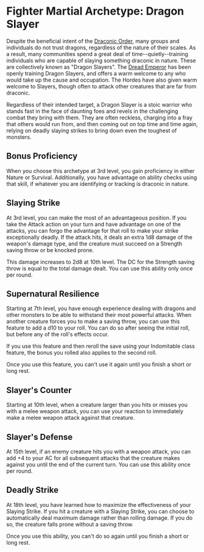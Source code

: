 # Fighter Martial Archetype: Dragon Slayer
Despite the beneficial intent of the [Draconic Order](../../Organizations/MilitantOrders/DraconicOrder/), many groups and individuals do not trust dragons, regardless of the nature of their scales. As a result, many communities spend a great deal of time--quietly--training individuals who are capable of slaying something draconic in nature. These are collectively known as "Dragon Slayers". The [Dread Emperor](../../People/DreadEmperor.md) has been openly training Dragon Slayers, and offers a warm welcome to any who would take up the cause and occupation. The Hordes have also given warm welcome to Slayers, though often to attack other creatures that are far from draconic.

Regardless of their intended target, a Dragon Slayer is a stoic warrior who stands fast in the face of daunting foes and revels in the challenging combat they bring with them. They are often reckless, charging into a fray that others would run from, and then coming out on top time and time again, relying on deadly slaying strikes to bring down even the toughest of monsters.

## Bonus Proficiency
When you choose this archetype at 3rd level, you gain proficiency in either Nature or Survival. Additionally, you have advantage on ability checks using that skill, if whatever you are identifying or tracking is draconic in nature.

## Slaying Strike
At 3rd level, you can make the most of an advantageous position. If you take the Attack action on your turn and have advantage on one of the attacks, you can forgo the advantage for that roll to make your strike exceptionally deadly. If the attack hits, it deals an extra 1d8 damage of the weapon's damage type, and the creature must succeed on a Strength saving throw or be knocked prone.

This damage increases to 2d8 at 10th level. The DC for the Strength saving throw is equal to the total damage dealt. You can use this ability only once per round.

## Supernatural Resilience
Starting at 7th level, you have enough experience dealing with dragons and other monsters to be able to withstand their most powerful attacks. When another creature forces you to make a saving throw, you can use this feature to add a d10 to your roll. You can do so after seeing the initial roll, but before any of the roll's effects occur.

If you use this feature and then reroll the save using your Indomitable class feature, the bonus you rolled also applies to the second roll.

Once you use this feature, you can't use it again until you finish a short or long rest.

## Slayer's Counter
Starting at 10th level, when a creature larger than you hits or misses you with a melee weapon attack, you can use your reaction to immediately make a melee weapon attack against that creature.

## Slayer's Defense
At 15th level, if an enemy creature hits you with a weapon attack, you can add +4 to your AC for all subsequent attacks that the creature makes against you until the end of the current turn. You can use this ability once per round.

## Deadly Strike
At 18th level, you have learned how to maximize the effectiveness of your Slaying Strike. If you hit a creature with a Slaying Strike, you can choose to automatically deal maximum damage rather than rolling damage. If you do so, the creature falls prone without a saving throw.

Once you use this ability, you can't do so again until you finish a short or long rest.